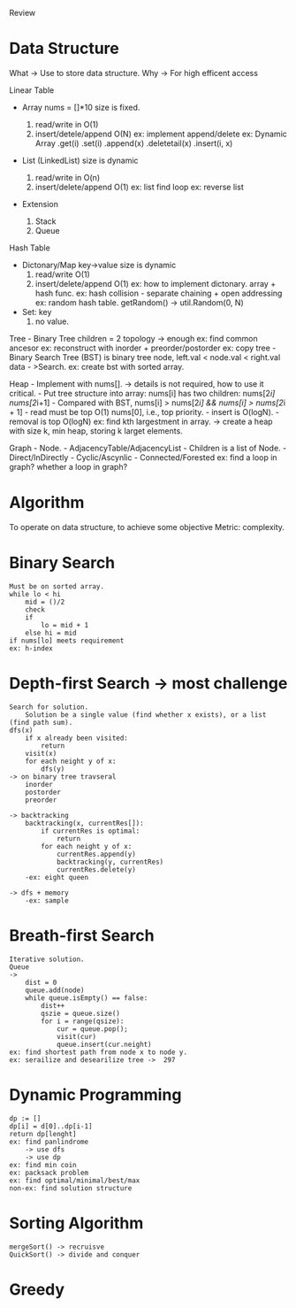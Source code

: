 Review
# Data Structure
What -> Use to store data structure. 
Why -> For high efficent access

Linear Table
- Array
    nums = []*10
    size is fixed.
    1. read/write in O(1)
    2. insert/detele/append O(N)
        ex: implement append/delete
        ex: Dynamic Array 
            .get(i)
            .set(i)
            .append(x)
            .deletetail(x)
            .insert(i, x)

- List (LinkedList)
    size is dynamic 
    1. read/write in O(n)
    2. insert/delete/append O(1)
        ex: list find loop
        ex: reverse list

- Extension
    1. Stack
    2. Queue
    
Hash Table
- Dictonary/Map key->value
    size is dynamic
    1. read/write O(1)
    2. insert/delete/append O(1)
      ex: how to implement dictonary. array + hash func.
      ex: hash collision - separate chaining + open addressing
      ex: random hash table. getRandom() -> util.Random(0, N)
- Set: key
    1. no value.


Tree
    - Binary Tree
        children = 2
        topology -> enough
        ex: find common ancesor
        ex: reconstruct with inorder + preorder/postorder
        ex: copy tree
    - Binary Search Tree (BST)
        is binary tree
        node, left.val < node.val < right.val
        data - >Search.
        ex: create bst with sorted array.


Heap
    - Implement with nums[]. -> details is not required, how to use it critical.
    - Put tree structure into array: nums[i] has two children: nums[2*i] nums[2*i+1]
    - Compared with BST, nums[i] > nums[2*i] && nums[i] > nums[2*i + 1]
    - read must be top O(1) nums[0], i.e., top priority.
    - insert is O(logN).
    - removal is top O(logN)
        ex: find kth largestment in array. -> create a heap with size k, min heap, storing k larget elements.

Graph
    - Node.
    - AdjacencyTable/AdjacencyList
    - Children is a list of Node.
    - Direct/InDirectly
    - Cyclic/Ascynlic
    - Connected/Forested
        ex: find a loop in graph? whether a loop in graph?


# Algorithm
To operate on data structure, to achieve some objective
Metric: complexity. 

# Binary Search
    Must be on sorted array.
    while lo < hi
        mid = ()/2
        check 
        if 
            lo = mid + 1
        else hi = mid
    if nums[lo] meets requirement
    ex: h-index

# Depth-first Search -> most challenge
    Search for solution.
        Solution be a single value (find whether x exists), or a list (find path sum).
    dfs(x)
        if x already been visited:
            return
        visit(x)
        for each neight y of x:
            dfs(y) 
    -> on binary tree travseral
        inorder
        postorder
        preorder
    
    -> backtracking
        backtracking(x, currentRes[]):
            if currentRes is optimal:
                return 
            for each neight y of x:
                currentRes.append(y)
                backtracking(y, currentRes)
                currentRes.delete(y)
        -ex: eight queen
    
    -> dfs + memory
        -ex: sample
# Breath-first Search
    Iterative solution.
    Queue
    ->
        dist = 0
        queue.add(node)
        while queue.isEmpty() == false:
            dist++
            qszie = queue.size()
            for i = range(qsize):
                cur = queue.pop();
                visit(cur)
                queue.insert(cur.neight)
    ex: find shortest path from node x to node y.
    ex: serailize and desearilize tree ->  297


# Dynamic Programming
    dp := []
    dp[i] = d[0]..dp[i-1]
    return dp[lenght]
    ex: find panlindrome
        -> use dfs
        -> use dp
    ex: find min coin
    ex: packsack problem
    ex: find optimal/minimal/best/max
    non-ex: find solution structure

# Sorting Algorithm
    mergeSort() -> recruisve
    QuickSort() -> divide and conquer

# Greedy

